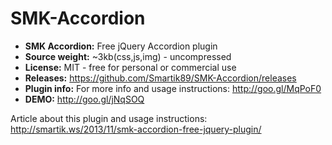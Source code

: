 SMK-Accordion
=============

* **SMK Accordion:** Free jQuery Accordion plugin
* **Source weight:** ~3kb(css,js,img) - uncompressed
* **License:** MIT - free for personal or commercial use
* **Releases:** https://github.com/Smartik89/SMK-Accordion/releases
* **Plugin info:** For more info and usage instructions: http://goo.gl/MqPoF0
* **DEMO:** http://goo.gl/jNqSOQ

Article about this plugin and usage instructions: http://smartik.ws/2013/11/smk-accordion-free-jquery-plugin/
